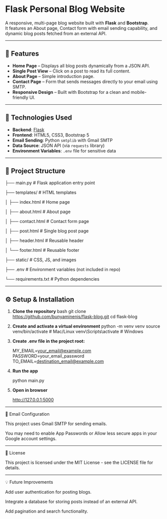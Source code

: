 # Flask Personal Blog Website

A responsive, multi-page blog website built with **Flask** and **Bootstrap**.  
It features an About page, Contact form with email sending capability, and dynamic blog posts fetched from an external API.

---

## 📌 Features
- **Home Page** – Displays all blog posts dynamically from a JSON API.
- **Single Post View** – Click on a post to read its full content.
- **About Page** – Simple introduction page.
- **Contact Page** – Form that sends messages directly to your email using SMTP.
- **Responsive Design** – Built with Bootstrap for a clean and mobile-friendly UI.

---

## 🚀 Technologies Used
- **Backend**: [Flask](https://flask.palletsprojects.com/)
- **Frontend**: HTML5, CSS3, Bootstrap 5
- **Email Sending**: Python `smtplib` with Gmail SMTP
- **Data Source**: JSON API (via `requests` library)
- **Environment Variables**: `.env` file for sensitive data

---

## 📂 Project Structure

├── main.py # Flask application entry point

├── templates/ # HTML templates

│ ├── index.html # Home page

│ ├── about.html # About page

│ ├── contact.html # Contact form page

│ ├── post.html # Single blog post page

│ ├── header.html # Reusable header

│ └── footer.html # Reusable footer

├── static/ # CSS, JS, and images

├── .env # Environment variables (not included in repo)

└── requirements.txt # Python dependencies

---

## ⚙️ Setup & Installation

1. **Clone the repository**
   bash
   git clone https://github.com/bunyaminenis/flask-blog.git
   cd flask-blog
   
2. **Create and activate a virtual environment**
   python -m venv venv
   source venv/bin/activate      # Mac/Linux
   venv\Scripts\activate         # Windows

3. **Create .env file in the project root:**

   MY_EMAIL=your_email@example.com
   PASSWORD=your_email_password
   TO_EMAIL=destination_email@example.com

4. **Run the app**
   
   python main.py

5. **Open in browser**
   
   http://127.0.0.1:5000
   
---

📧 Email Configuration

This project uses Gmail SMTP for sending emails.

You may need to enable App Passwords or Allow less secure apps in your Google account settings.

---

📝 License

This project is licensed under the MIT License - see the LICENSE file for details.

---


💡 Future Improvements

Add user authentication for posting blogs.

Integrate a database for storing posts instead of an external API.

Add pagination and search functionality.
